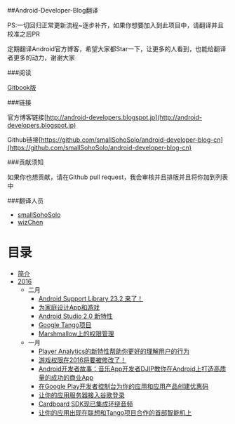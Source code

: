 ##Android-Developer-Blog翻译

PS:一切回归正常更新流程~逐步补齐，如果你想要加入到此项目中，请翻译并且校准之后PR

定期翻译Android官方博客，希望大家都Star一下，让更多的人看到，也能给翻译者更多的动力，谢谢大家

###阅读

[Gitbook版](https://www.gitbook.com/book/smallsohosolo/android-developer-blog-cn/details)

###链接

官方博客链接[http://android-developers.blogspot.jp](http://android-developers.blogspot.jp)

Github链接[https://github.com/smallSohoSolo/android-developer-blog-cn](https://github.com/smallSohoSolo/android-developer-blog-cn)

###贡献须知

如果你也想贡献，请在Github pull request，我会审核并且排版并且将你加到列表中

###翻译人员

- [smallSohoSolo](www.smallsoho.com)
- [wizChen](https://github.com/gitwizChen)

# 目录

* [简介](README.md)
* [2016](2016/2016.md)
	- 二月
	   * [Android Support Library 23.2 来了！](2016/february-24.md)
	   * [为家庭设计App和游戏](2016/february-18.md)
	   * [Android Studio 2.0 新特性](2016/february-05.md)
	   * [Google Tango项目](2016/february-04.md)
	   * [Marshmallow上的权限管理](2016/february-01.md)
	- 一月
	   * [Player Analytics的新特性帮助你更好的理解用户的行为](2016/january-25.md)
	   * [游戏权限在2016将要被修改了！](2016/january-23.md)
	   * [Android开发者故事：音乐App开发者DJIP教你在Android上打造高质量的成功的商业App](2016/january-20.md)
	   * [在Google Play开发者控制台为你的应用和应用产品创建优惠码](2016/january-15.md)
	   * [让你的应用服务器接入谷歌登录](2016/january-14.md)
	   * [Cardboard SDK现已集成环绕音频](2016/january-13.md)
	   * [让你的应用出现在联想和Tango项目合作的首部智能机上](2016/january-07.md)